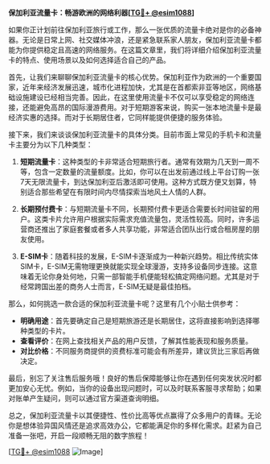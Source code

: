 **保加利亚流量卡：畅游欧洲的网络利器[[TG💪+ @esim1088](https://t.me/s/esim1088)]**

如果你正计划前往保加利亚旅行或工作，那么一张优质的流量卡绝对是你的必备神器。无论是日常上网、社交媒体冲浪，还是紧急联系家人朋友，保加利亚流量卡都能为你提供稳定且高速的网络服务。在这篇文章里，我们将详细介绍保加利亚流量卡的特点、使用场景以及如何选择适合自己的产品。

首先，让我们来聊聊保加利亚流量卡的核心优势。保加利亚作为欧洲的一个重要国家，近年来经济发展迅速，城市化进程加快，尤其是在首都索非亚等地区，网络基础设施建设已经相当完善。因此，在这里使用流量卡不仅可以享受稳定的网络连接，还能避免高昂的国际漫游费用。对于短期游客来说，购买一张本地流量卡是最经济实惠的选择。而对于长期居住者，它同样能提供便捷的服务体验。

接下来，我们来谈谈保加利亚流量卡的具体分类。目前市面上常见的手机卡和流量卡主要分为以下几种类型：

1. **短期流量卡**：这种类型的卡非常适合短期旅行者。通常有效期为几天到一周不等，包含一定数量的流量额度。比如，你可以在出发前通过线上平台订购一张7天无限流量卡，到达保加利亚后激活即可使用。这种方式既方便又划算，特别适合那些希望在有限时间内尽情探索当地风土人情的人群。

2. **长期预付费卡**：与短期流量卡不同，长期预付费卡更适合需要长时间驻留的用户。这类卡片允许用户根据实际需求充值流量包，灵活性较高。同时，许多运营商还推出了家庭套餐或者多人共享功能，非常适合团队出行或合租房屋的朋友使用。

3. **E-SIM卡**：随着科技的发展，E-SIM卡逐渐成为一种新兴趋势。相比传统实体SIM卡，E-SIM无需物理更换就能实现全球漫游，支持多设备同步连接。这意味着无论你身处何地，只需一部智能手机便能轻松搞定网络问题。尤其是对于经常跨国出差的商务人士而言，E-SIM无疑是最佳拍档。

那么，如何挑选一款合适的保加利亚流量卡呢？这里有几个小贴士供参考：
- **明确用途**：首先要确定自己是短期旅游还是长期居住，这将直接影响到选择哪种类型的卡片。
- **查看评价**：在网上查找相关产品的用户反馈，了解其性能表现和服务质量。
- **对比价格**：不同服务商提供的资费标准可能会有所差异，建议货比三家后再做决定。

最后，别忘了关注售后服务哦！良好的售后保障能够让你在遇到任何突发状况时都更加安心无忧。例如，当你的设备出现问题时，可以及时联系客服寻求帮助；如果对账单产生疑问，则可以通过官方渠道查询明细。

总之，保加利亚流量卡以其便捷性、性价比高等优点赢得了众多用户的青睐。无论你是想体验异国风情还是追求高效办公，它都能满足你的多样化需求。赶紧为自己准备一张吧，开启一段顺畅无阻的数字旅程！

[[TG💪+ @esim1088](https://t.me/s/esim1088) ![Image](https://i.postimg.cc/4NQfJmqS/Snipaste-2025-05-13-00-14-12.png)]